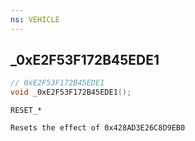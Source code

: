 ```yaml
---
ns: VEHICLE
---
```

## _0xE2F53F172B45EDE1

```c
// 0xE2F53F172B45EDE1
void _0xE2F53F172B45EDE1();
```

```
RESET_*

Resets the effect of 0x428AD3E26C8D9EB0
```

